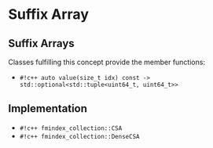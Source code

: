 <!--
    SPDX-FileCopyrightText: 2006-2023, Knut Reinert & Freie Universität Berlin
    SPDX-FileCopyrightText: 2016-2023, Knut Reinert & MPI für molekulare Genetik
    SPDX-License-Identifier: CC-BY-4.0
-->
# Suffix Array
## Suffix Arrays
Classes fulfilling this concept provide the member functions:

- `#!c++ auto value(size_t idx) const -> std::optional<std::tuple<uint64_t, uint64_t>>`

## Implementation

- `#!c++ fmindex_collection::CSA`
- `#!c++ fmindex_collection::DenseCSA`
